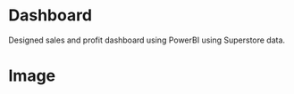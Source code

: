 
# Dashboard
Designed sales and profit dashboard using PowerBI using Superstore data.

# Image
<img src= "">





